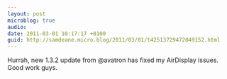 ```yaml
---
layout: post
microblog: true
audio: 
date: 2011-03-01 10:17:17 +0100
guid: http://samdeane.micro.blog/2011/03/01/t42513729472049152.html
---
```

Hurrah, new 1.3.2 update from @avatron has fixed my AirDisplay issues. Good work guys.
